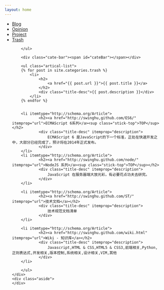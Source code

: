 ```yaml
---
layout: home
---
```


<div class="index-content trash">
    <div class="section">
        <ul class="artical-cate">            
			<li><a href="/"><span>Blog</span></a></li>
            <li ><a href="/opinion"><span>Opinion</span></a></li>
            <li ><a href="/project"><span>Project</span></a></li>
			<li class="on" ><a href="/trash"><span>Trash</span></a></li>
		
        </ul>

        <div class="cate-bar"><span id="cateBar"></span></div>

        <ul class="artical-list">
        {% for post in site.categories.trash %}
            <li>
                <h2>
                    <a href="{{ post.url }}">{{ post.title }}</a>
                </h2>
                <div class="title-desc">{{ post.description }}</div>
            </li>
        {% endfor %}
		
		
		<li itemtype="http://schema.org/Article">
                <h2><a href="http://swinghu,github.com/ES6/" itemprop="url">ECMAScript 6系列</a><sup class="stick-top">TOP</sup></h2>
                <div class="title-desc" itemprop="description">
                    ECMAScript 6 是JavaScript的下一个标准，正处在快速开发之中，大部分已经完成了，预计将在2014年正式发布。
                </div>
        </li>
        <li itemtype="http://schema.org/Article">
                <h2><a href="http://swinghu.github.com/node/" itemprop="url">NodeJS 系列</a><sup class="stick-top">TOP</sup></h2>
                <div class="title-desc" itemprop="description">
                    JavaScript 在服务器端大放光彩，有必要花点功夫去研究。
                </div>
        </li>
		
		<li itemtype="http://schema.org/Article">
                <h2><a href="http://swinghu.github.com/ST/" itemprop="url">技术文档</a></h2>
                <div class="title-desc" itemprop="description">
                    技术规范文档清单
                </div>
        </li>
		
		<li itemtype="http://schema.org/Article">
                <h2><a href="http://swinghu.github.com/wiki.html" itemprop="url">Wiki - 知识库</a></h2>
                <div class="title-desc" itemprop="description">
                    Javascript,HTML & CSS,HTML5 & CSS3,前端相关,Python,正则表达式,开发相关,版本控制,系统相关,设计相关,VIM,其他
                </div>
        </li>
		
        </ul>
    </div>
    <div class="aside">
    </div>
</div>
